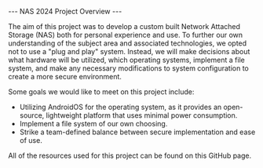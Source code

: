 ---   NAS 2024 Project Overview   ---

The aim of this project was to develop a custom built Network Attached Storage (NAS) both for personal experience and use. To further our own understanding of the subject area and associated technologies, we opted not to use a "plug and play" system. Instead, we will make decisions about what hardware will be utilized, which operating systems, implement a file system, and make any necessary modifications to system configuration to create a more secure environment.

Some goals we would like to meet on this project include:
* Utilizing AndroidOS for the operating system, as it provides an open-source, lightweight platform that uses minimal power consumption.
* Implement a file system of our own choosing.
* Strike a team-defined balance between secure implementation and ease of use.

All of the resources used for this project can be found on this GitHub page.
